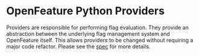 # OpenFeature Python Providers
Providers are responsible for performing flag evaluation. They provide an abstraction between the underlying 
flag management system and OpenFeature itself. This allows providers to be changed without requiring a major 
code refactor. Please see the [spec]("https://github.com/open-feature/spec/blob/main/specification/sections/02-providers.md") 
for more details.
